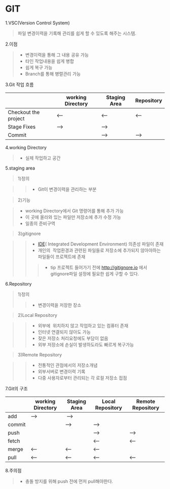 GIT
===

1.VSC(Version Control System)

>파일 변경이력을 기록해 관리를 쉽게 할 수 있도록 해주는 시스템.

2.이점 

>* 변경이력을 통해 그 내용 공유 가능
>* 타인 작업내용을 쉽게 병합
>* 쉽게 복구 가능
>* Branch를 통해 병렬관리 가능

3.Git 작업 흐름

|   	|   working Directory	|   Staging Area	|  Repository 	|
|---	|---	|---	|---	|
|   Checkout the project	|  <-- 	|  <-- 	|  <-- 	|
|  Stage Fixes 	|  --> 	|  --> 	|   	|
|   Commit	|   	|  --> 	|  --> 	|

4.working Directory

>* 실제 작업하고 공간

5.staging area

>1)정의

>>* Git이 변경이력을 관리하는 부분

>2)기능

>* working Directory에서 Git 명령어를 통해 추가 가능
>* 이 곳에 올라와 있는 파일만 저장소에 추가 수정 가능
>* 일종의 준비구역

>3)gitignore

>>* [IDE](https://ko.wikipedia.org/wiki/%ED%86%B5%ED%95%A9_%EA%B0%9C%EB%B0%9C_%ED%99%98%EA%B2%BD "IDE")( Integrated Development Environment) 의존성 파일이 존재
>>* 개인의  작업환경과 관련된 파일들로 저장소에 추가되지 않아야하는 파일들이 프로젝트에 존재
>>>* tip 프로젝트 들어가기 전에 http://gitignore.io 에서 gitignore파일 설정에 필요한  쉽게 구할 수 있다.

6.Repository

>1)정의
>>* 변경이력을 저장한 장소

>2)Local Repository

>>* 외부에  위치하지 않고 작업하고 있는 컴퓨터 존재
>>* 인터넷 연결되지 않아도 가능
>>* 잦은 저장소 처리요청에도 부담이 없음
>>* 외부 저장소에 손실이 발생하도라도 빠르게 복구가능

>3)Remote Repository

>>* 전통적인 관점에서의 저장소개념
>>* 외부서버로 변경이력 기록
>>* 다중 사용자로부터 관리되는 각 로컬 저장소 접점

7.Git의 구조

|   	|   working Directory	|   Staging Area	|  Local Repository 	|   Remote Repository	|
|---	|---	|---	|---	|---	|
| add 	| -->  	|  --> 	|   	|   	|
| commit  	|   	|   -->	|  --> 	|   	|
|  push 	|   	|   	|   -->	|   -->	|
|   fetch	|   	|   	|   <--	|  <-- 	|
|  merge 	|   <--	|   <--	|  <-- 	|   	|
|   pull	|   <--	|   <--	|  <-- 	|   <--	|


8.주의점

>* 충돌 방지를 위해 push 전에 먼저 pull해야한다.
